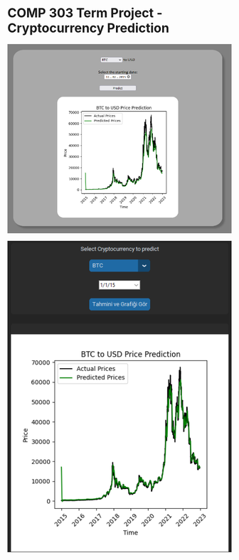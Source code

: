 # COMP 303 Term Project - Cryptocurrency Prediction


![flask](flask.png?raw=true "flask")


![tkinter](tkinter.png?raw=true "tkinter")
